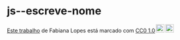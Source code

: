 # js--escreve-nome

<p xmlns:cc="http://creativecommons.org/ns#" ><a rel="cc:attributionURL" href="https://creativecommons.org/publicdomain/zero/1.0/ por F."> Este trabalho</a> de <span property="cc:attributionName">Fabiana Lopes</span> está marcado com <a href="https://creativecommons.org/publicdomain/zero/1.0/?ref=chooser- v1" target="_blank" rel="license noopener noreferrer" style="display:inline-block;">CC0 1.0<img style="height:22px!important;margin-left:3px;vertical-align:text- fundo;" src="https://mirrors.creativecommons.org/presskit/icons/cc.svg?ref=chooser-v1" alt=""><img style="height:22px!important;margin-left:3px;vertical -align:texto inferior;" src="https://mirrors.creativecommons.org/presskit/icons/zero.svg?ref=chooser-v1" alt=""></a></p>
